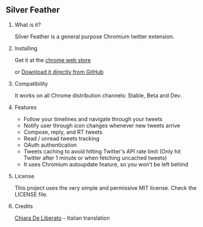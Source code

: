 ## Silver Feather ##

1. What is it?

    Silver Feather is a general purpose Chromium twitter extension.

2. Installing

    Get it at the [chrome web store](https://chrome.google.com/webstore/detail/encaiiljifbdbjlphpgpiimidegddhic)

    or [Download it directly from GitHub](https://github.com/cezarsa/silver_bird/downloads)

3. Compatibility

    It works on all Chrome distribution channels: Stable, Beta and Dev.

4. Features

    * Follow your timelines and navigate through your tweets
    * Notify user through icon changes whenever new tweets arrive
    * Compose, reply, and RT tweets
    * Read / unread tweets tracking
    * OAuth authentication
    * Tweets caching to avoid hitting Twitter's API rate limit (Only hit Twitter after 1 minute or when fetching uncached tweets)
    * It uses Chromium autoupdate feature, so you won't be left behind

5. License

    This project uses the very simple and permissive MIT license. Check the LICENSE file.

6. Credits

    [Chiara De Liberato](http://www.chiaradeliberato.it/) - Italian translation